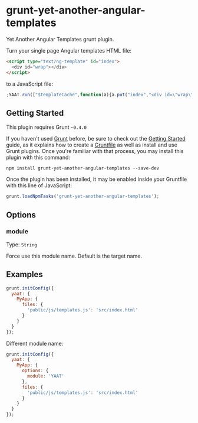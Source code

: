 grunt-yet-another-angular-templates
===================================

Yet Another Angular Templates grunt plugin.

Turn your single page Angular templates HTML file:

```html
<script type="text/ng-template" id="index">
  <div id="wrap"></div>
</script>
```

to a JavaScript file:

```js
;YAAT.run(["$templateCache",function(a){a.put("index","<div id=\"wrap\"></div>");}]);
```

## Getting Started

This plugin requires Grunt `~0.4.0`

If you haven't used [Grunt](http://gruntjs.com/) before, be sure to check out
the [Getting Started](http://gruntjs.com/getting-started) guide, as it explains
how to create a [Gruntfile](http://gruntjs.com/sample-gruntfile) as well as
install and use Grunt plugins. Once you're familiar with that process, you may
install this plugin with this command:

```shell
npm install grunt-yet-another-angular-templates --save-dev
```

Once the plugin has been installed, it may be enabled inside your Gruntfile
with this line of JavaScript:

```js
grunt.loadNpmTasks('grunt-yet-another-angular-templates');
```

## Options

### module

Type: `String`

Force use this module name. Default is the target name.

## Examples

```js
grunt.initConfig({
  yaat: {
    MyApp: {
      files: {
        'public/js/templates.js': 'src/index.html'
      }
    }
  }
});
```

Different module name:

```js
grunt.initConfig({
  yaat: {
    MyApp: {
      options: {
        module: 'YAAT'
      },
      files: {
        'public/js/templates.js': 'src/index.html'
      }
    }
  }
});
```
